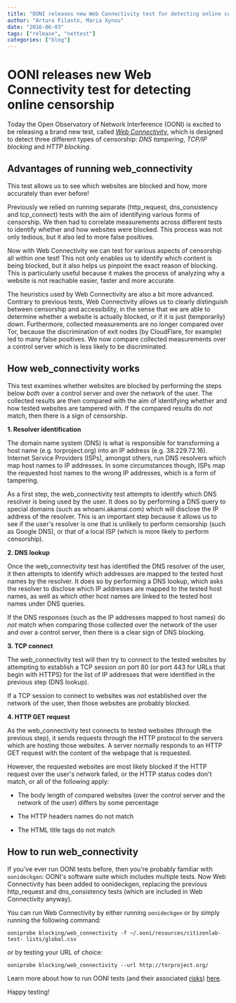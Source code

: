 ```yaml
---
title: "OONI releases new Web Connectivity test for detecting online censorship"
author: "Arturo Filastò, Maria Xynou"
date: "2016-06-03"
tags: ["release", "nettest"]
categories: ["blog"]
---
```


# OONI releases new Web Connectivity test for detecting online censorship

Today the Open Observatory of Network Interference (OONI) is excited to be
releasing a brand new test, called
*[Web Connectivity](https://ooni.torproject.org/nettest/web-connectivity/)*,
which is designed to detect three different types of censorship: *DNS
tampering*, *TCP/IP blocking* and *HTTP blocking*.

## Advantages of running web_connectivity

This test allows us to see which websites are blocked and how, more accurately
than ever before!

Previously we relied on running separate (http_request, dns_consistency and
tcp_connect) tests with the aim of identifying various forms of censorship. We
then had to correlate measurements across different tests to identify whether
and how websites were blocked. This process was not only tedious, but it also
led to more false positives.

Now with Web Connectivity we can test for various aspects of censorship all
within one test! This not only enables us to identify which content is being
blocked, but it also helps us pinpoint the exact reason of blocking. This is
particularly useful because it makes the process of analyzing why a website is
not reachable easier, faster and more accurate.

The heuristics used by Web Connectivity are also a bit more advanced. Contrary
to previous tests, Web Connectivity allows us to clearly distinguish between
censorship and accessibility, in the sense that we are able to determine whether
a website is actually blocked, or if it is just (temporarily) down. Furthermore,
collected measurements are no longer compared over Tor, because the
discrimination of exit nodes (by CloudFlare, for example) led to many false
positives. We now compare collected measurements over a control server which is
less likely to be discriminated.

## How web_connectivity works

This test examines whether websites are blocked by performing the steps below
*both* over a control server and over the network of the user. The collected
results are then compared with the aim of identifying whether and how tested
websites are tampered with. If the compared results do *not* match, then there
is a sign of censorship.

**1. Resolver identification**

The domain name system (DNS) is what is responsible for transforming a host name
(e.g. torproject.org) into an IP address (e.g. 38.229.72.16). Internet Service
Providers (ISPs), amongst others, run DNS resolvers which map host names to IP
addresses. In some circumstances though, ISPs map the requested host names to
the wrong IP addresses, which is a form of tampering.

As a first step, the web_connectivity test attempts to identify which DNS
resolver is being used by the user. It does so by performing a DNS query to
special domains (such as whoami.akamai.com) which will disclose the IP address
of the resolver. This is an important step because it allows us to see if the
user's resolver is one that is unlikely to perform censorship (such as Google
DNS), or that of a local ISP (which is more likely to perform censorship).

**2. DNS lookup**

Once the web_connectivity test has identified the DNS resolver of the user, it
then attempts to identify which addresses are mapped to the tested host names by
the resolver. It does so by performing a DNS lookup, which asks the resolver to
disclose which IP addresses are mapped to the tested host names, as well as
which other host names are linked to the tested host names under DNS queries.

If the DNS responses (such as the IP addresses mapped to host names) do *not*
match when comparing those collected over the network of the user and over a
control server, then there is a clear sign of DNS blocking.

**3. TCP connect**

The web_connectivity test will then try to connect to the tested websites by
attempting to establish a TCP session on port 80 (or port 443 for URLs that
begin with HTTPS) for the list of IP addresses that were identified in the
previous step (DNS lookup).

If a TCP session to connect to websites was *not* established over the network
of the user, then those websites are probably blocked.

**4. HTTP GET request**

As the web_connectivity test connects to tested websites (through the previous
step), it sends requests through the HTTP protocol to the servers which are
hosting those websites. A server normally responds to an HTTP GET request with
the content of the webpage that is requested.

However, the requested websites are most likely blocked if the HTTP request over
the user's network failed, or the HTTP status codes don't match, or all of the
following apply:

* The body length of compared websites (over the control server and the network
  of the user) differs by some percentage

* The HTTP headers names do not match

* The HTML title tags do not match

## How to run web_connectivity

If you've ever run OONI tests before, then you're probably familiar with
`oonideckgen`: OONI's software suite which includes multiple tests. Now
Web Connectivity has been added to oonideckgen, replacing the previous
http_request and dns_consistency tests (which are included in Web Connectivity
anyway).

You can run Web Connectivity by either running `oonideckgen` or by simply
running the following command:

`ooniprobe blocking/web_connectivity -f ~/.ooni/resources/citizenlab-test-
 lists/global.csv`

or by testing your URL of choice:

`ooniprobe blocking/web_connectivity --url http://torproject.org/`

Learn more about how to run OONI tests (and their associated
[risks](https://github.com/TheTorProject/ooni-spec/blob/master/informed-consent/risks.md)) [here](https://github.com/TheTorProject/ooni-probe#ooni-in-5-minutes).

Happy testing!